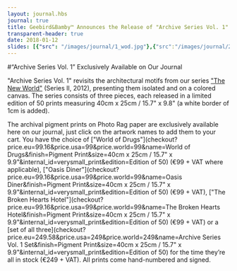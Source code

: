 ```yaml
---
layout: journal.hbs
journal: true
title: Geebird&Bamby™ Announces the Release of "Archive Series Vol. 1"
transparent-header: true
date: 2018-01-12
slides: [{"src": "/images/journal/1_wod.jpg"},{"src":"/images/journal/2_od.jpg"} ,{"src":"/images/journal/3_bhh.jpg"}]
---
```


#“Archive Series Vol. 1” Exclusively Available on Our Journal

"Archive Series Vol. 1" revisits the architectural motifs from our series ["The New World"](/the-new-world/index.html) (Series II, 2012), presenting them isolated and on a colored canvas. The series consists of three pieces, each released in a limited edition of 50 prints measuring 40cm x 25cm / 15.7" x 9.8" (a white border of 1cm is added).

The archival pigment prints on Photo Rag paper are exclusively available here on our journal, just click on the artwork names to add them to your cart. You have the choice of ["World of Drugs"](checkout?price.eu=99.16&price.usa=99&price.world=99&name=World of Drugs&finish=Pigment Print&size=40cm x 25cm / 15.7" x 9.9"&internal_id=verysmall_print&edition=Edition of 50) (€99 + VAT where applicable), ["Oasis Diner"](checkout?price.eu=99.16&price.usa=99&price.world=99&name=Oasis Diner&finish=Pigment Print&size=40cm x 25cm / 15.7" x 9.9"&internal_id=verysmall_print&edition=Edition of 50) (€99 + VAT), ["The Broken Hearts Hotel"](checkout?price.eu=99.16&price.usa=99&price.world=99&name=The Broken Hearts Hotel&finish=Pigment Print&size=40cm x 25cm / 15.7" x 9.9"&internal_id=verysmall_print&edition=Edition of 50) (€99 + VAT) or a [set of all three](checkout?price.eu=249.58&price.usa=249&price.world=249&name=Archive Series Vol. 1 Set&finish=Pigment Print&size=40cm x 25cm / 15.7" x 9.9"&internal_id=verysmall_print&edition=Edition of 50) for the time they’re all in stock (€249 + VAT). All prints come hand-numbered and signed.


